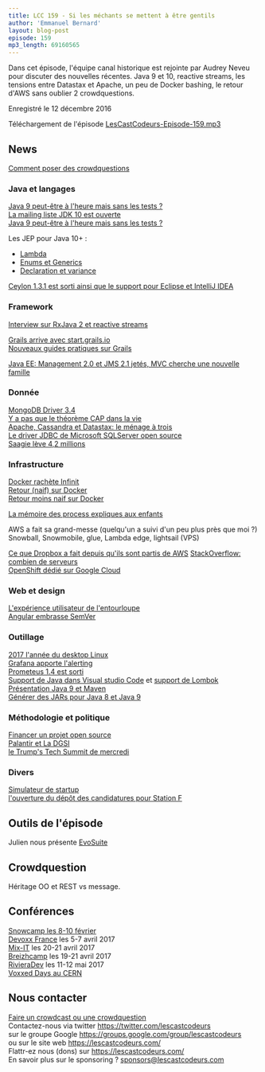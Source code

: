 ```yaml
---
title: LCC 159 - Si les méchants se mettent à être gentils
author: 'Emmanuel Bernard'
layout: blog-post
episode: 159
mp3_length: 69160565
---
```

Dans cet épisode, l'équipe canal historique est rejointe par Audrey Neveu pour discuter des nouvelles récentes.
Java 9 et 10, reactive streams, les tensions entre Datastax et Apache, un peu de Docker bashing, le retour d'AWS sans oublier 2 crowdquestions.

Enregistré le 12 décembre 2016

Téléchargement de l'épisode [LesCastCodeurs-Episode-159.mp3](http://traffic.libsyn.com/lescastcodeurs/LesCastCodeurs-Episode-159.mp3)

## News

[Comment poser des crowdquestions](https://lescastcodeurs.com/crowdcasting/)  

### Java et langages

[Java 9 peut-être à l'heure mais sans les tests ?](https://www.infoq.com/news/2016/12/java9-latest-schedule-at-risk)  
[La mailing liste JDK 10 est ouverte](http://mail.openjdk.java.net/pipermail/jdk10-dev/2016-November/thread.html)  
[Java 9 peut-être à l'heure mais sans les tests ?](https://www.infoq.com/news/2016/12/java9-latest-schedule-at-risk)  

Les JEP pour Java 10+ :

* [Lambda](http://openjdk.java.net/jeps/302)
* [Enums et Generics](http://openjdk.java.net/jeps/302)
* [Declaration et variance](http://openjdk.java.net/jeps/300)

[Ceylon 1.3.1 est sorti ainsi que le support pour Eclipse et IntelliJ IDEA](https://ceylon-lang.org/blog/2016/11/22/ceylon-1-3-1/)  

### Framework

[Interview sur RxJava 2 et reactive streams](https://www.infoq.com/news/2016/11/rxjava-2-with-reactive-streams)  

[Grails arrive avec start.grails.io](http://start.grails.org)  
[Nouveaux guides pratiques sur Grails](http://guides.grails.org/)  

[Java EE: Management 2.0 et JMS 2.1 jetés, MVC cherche une nouvelle famille](https://blogs.oracle.com/theaquarium/entry/a_quick_update_on_java) 

### Donnée

[MongoDB Driver 3.4](https://github.com/mongodb/mongo-java-driver/releases/tag/r3.4.0)  
[Y a pas que le théorème CAP dans la vie](http://jvns.ca/blog/2016/11/19/a-critique-of-the-cap-theorem/)  
[Apache, Cassandra et Datastax: le ménage à trois](http://www.techrepublic.com/article/the-battle-for-apache-cassandra-highlights-major-problem-with-open-source-projects/)  
[Le driver JDBC de Microsoft SQLServer open source](https://github.com/Microsoft/mssql-jdbc/)  
[Saagie lève 4,2 millions](http://www.usine-digitale.fr/article/saagie-leve-4-2-millions-d-euros-pour-democratiser-le-big-data-mais-pas-uniquement.N465433)  

### Infrastructure

[Docker rachète Infinit](http://dockr.ly/2hdX2Jk)  
[Retour (naif) sur Docker](http://racknole.com/blog/running-docker-in-production-for-6-months/)  
[Retour moins naif sur Docker](https://thehftguy.com/2016/11/01/docker-in-production-an-history-of-failure/?utm_content=buffer4b43e&utm_medium=social&utm_source=twitter.com&utm_campaign=buffer/) 

[La mémoire des process expliques aux enfants](http://jvns.ca/blog/2016/12/03/how-much-memory-is-my-process-using-/) 

AWS a fait sa grand-messe (quelqu'un a suivi d'un peu plus près que moi ?) Snowball, Snowmobile, glue, Lambda edge, lightsail (VPS)

[Ce que Dropbox a fait depuis qu'ils sont partis de AWS](https://www.infoq.com/podcasts/preslav-le-dropbox) 
[StackOverflow: combien de serveurs](http://stackexchange.com/performance)  
[OpenShift dédié sur Google Cloud](http://cloudplatform.googleblog.com/2016/12/Red-Hats-OpenShift-Dedicated-now-generally-available-on-Google-Cloud.html) 

### Web et design

[L'expérience utilisateur de l'entourloupe](http://darkpatterns.org/)  
[Angular embrasse SemVer](https://toddmotto.com/please-stop-worrying-about-angular-3)  

### Outillage

[2017 l'année du desktop Linux](https://levlaz.org/an-ode-to-linux-desktop-users-everywhere/)  
[Grafana apporte l'alerting](http://grafana.org/blog/2016/11/09/grafana-4.0-beta-release/)  
[Prometeus 1.4 est sorti](https://prometheus.io)  
[Support de Java dans Visual studio Code](https://marketplace.visualstudio.com/items?itemName=redhat.java) et [support de Lombok](https://github.com/redhat-developer/vscode-java/wiki/Lombok-support)  
[Présentation Java 9 et Maven](http://www.slideshare.net/RobertScholte/java-9-and-the-impact-on-maven-projects-apachecon-europe-2016)  
[Générer des JARs pour Java 8 et Java 9](http://word-bits.flurg.com/multrelease-jars/) 

### Méthodologie et politique

[Financer un projet open source](https://sideway.com/room/8j)  
[Palantir et La DGSI](http://france-revolution-investigative-reporter.over-blog.com/2016/11/la-dgsi-signe-avec-palantir-societe-liee-a-la-nsa.html?utm_source=_ob_share&utm_medium=_ob_twitter&utm_campaign=_ob_sharebar)  
[le Trump's Tech Summit de mercredi](http://www.recode.net/2016/12/10/13908492/trump-tech-summit-tim-cook-apple-larry-page-google-sheryl-sandberg-facebook-nadella-microsoft) 

### Divers

[Simulateur de startup](https://toggl.com/startup-simulator/)  
[l'ouverture du dépôt des candidatures pour Station F](https://techcrunch.com/2016/12/05/with-station-f-paris-will-have-the-worlds-biggest-startup-campus/)  

## Outils de l'épisode

Julien nous présente [EvoSuite](http://www.evosuite.org/) 

## Crowdquestion

Héritage OO et REST vs message.

## Conférences

[Snowcamp les 8-10 février](http://snowcamp.io)  
[Devoxx France](http://www.devoxx.fr) les 5-7 avril 2017  
[Mix-IT](https://www.mix-it.fr) les 20-21 avril 2017  
[Breizhcamp](http://www.breizhcamp.org) les 19-21 avril 2017  
[RivieraDev](http://rivieradev.fr) les 11-12 mai 2017  
[Voxxed Days au CERN](https://voxxeddays.com/cern/)  

## Nous contacter

[Faire un crowdcast ou une crowdquestion](https://lescastcodeurs.com/crowdcasting/)  
Contactez-nous via twitter <https://twitter.com/lescastcodeurs>  
sur le groupe Google <https://groups.google.com/group/lescastcodeurs>  
ou sur le site web <https://lescastcodeurs.com/>  
Flattr-ez nous (dons) sur <https://lescastcodeurs.com/>  
En savoir plus sur le sponsoring ? [sponsors@lescastcodeurs.com](mailto:sponsors@lescastcodeurs.com)  
